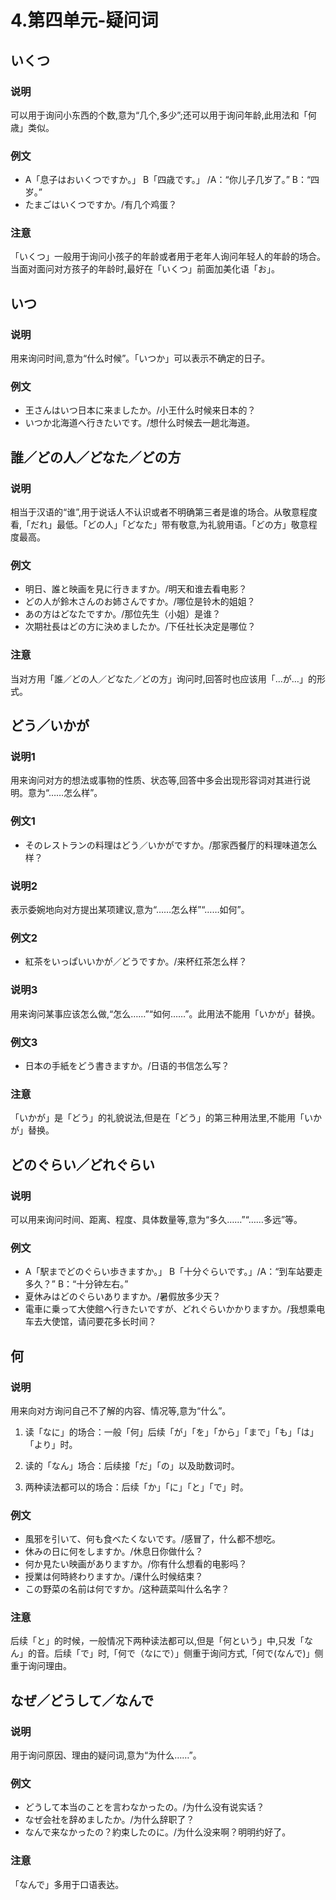 # 4.第四单元-疑问词

## いくつ

### 说明

可以用于询问小东西的个数,意为“几个,多少”;还可以用于询问年龄,此用法和「何歳」类似。

### 例文

* A「息子はおいくつですか。」 B「四歳です。」 /A：“你儿子几岁了。” B：“四岁。”
* たまごはいくつですか。/有几个鸡蛋？

### 注意

「いくつ」一般用于询问小孩子的年龄或者用于老年人询问年轻人的年龄的场合。当面对面问对方孩子的年龄时,最好在「いくつ」前面加美化语「お」。


## いつ

### 说明

用来询问时间,意为“什么时候”。「いつか」可以表示不确定的日子。

### 例文

* 王さんはいつ日本に来ましたか。/小王什么时候来日本的？
* いつか北海道へ行きたいです。/想什么时候去一趟北海道。


## 誰／どの人／どなた／どの方

### 说明

相当于汉语的“谁”,用于说话人不认识或者不明确第三者是谁的场合。从敬意程度看,「だれ」最低。「どの人」「どなた」带有敬意,为礼貌用语。「どの方」敬意程度最高。

### 例文

* 明日、誰と映画を見に行きますか。/明天和谁去看电影？
* どの人が鈴木さんのお姉さんですか。/哪位是铃木的姐姐？
* あの方はどなたですか。/那位先生（小姐）是谁？
* 次期社長はどの方に決めましたか。/下任社长决定是哪位？

### 注意

当对方用「誰／どの人／どなた／どの方」询问时,回答时也应该用「…が…」的形式。

## どう／いかが

### 说明1

用来询问对方的想法或事物的性质、状态等,回答中多会出现形容词对其进行说明。意为“……怎么样”。

### 例文1

* そのレストランの料理はどう／いかがですか。/那家西餐厅的料理味道怎么样？

### 说明2

表示委婉地向对方提出某项建议,意为“……怎么样”“……如何”。

### 例文2

* 紅茶をいっぱいいかが／どうですか。/来杯红茶怎么样？

### 说明3

用来询问某事应该怎么做,“怎么……”“如何……”。此用法不能用「いかが」替换。

### 例文3

* 日本の手紙をどう書きますか。/日语的书信怎么写？

### 注意

「いかが」是「どう」的礼貌说法,但是在「どう」的第三种用法里,不能用「いかが」替换。

## どのぐらい／どれぐらい

### 说明

可以用来询问时间、距离、程度、具体数量等,意为“多久……”“……多远”等。

### 例文

* A「駅までどのぐらい歩きますか。」 B「十分ぐらいです。」/A：“到车站要走多久？” B：“十分钟左右。”
* 夏休みはどのぐらいありますか。/暑假放多少天？
* 電車に乗って大使館へ行きたいですが、どれぐらいかかりますか。/我想乘电车去大使馆，请问要花多长时间？

## 何

### 说明

用来向对方询问自己不了解的内容、情况等,意为“什么”。

1. 读「なに」的场合：一般「何」后续「が」「を」「から」「まで」「も」「は」「より」时。

2. 读的「なん」场合：后续接「だ」「の」以及助数词时。

3. 两种读法都可以的场合：后续「か」「に」「と」「で」时。

### 例文

* 風邪を引いて、何も食べたくないです。/感冒了，什么都不想吃。
* 休みの日に何をしますか。/休息日你做什么？
* 何か見たい映画がありますか。/你有什么想看的电影吗？
* 授業は何時終わりますか。/课什么时候结束？
* この野菜の名前は何ですか。/这种蔬菜叫什么名字？

### 注意

后续「と」的时候，一般情况下两种读法都可以,但是「何という」中,只发「なん」的音。后续「で」时,「何で（なにで）」侧重于询问方式,「何で(なんで)」侧重于询问理由。

## なぜ／どうして／なんで

### 说明

用于询问原因、理由的疑问词,意为“为什么……”。

### 例文

* どうして本当のことを言わなかったの。/为什么没有说实话？
* なぜ会社を辞めましたか。/为什么辞职了？
* なんで来なかったの？約束したのに。/为什么没来啊？明明约好了。

### 注意

「なんで」多用于口语表达。
